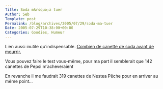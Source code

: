 ```yaml
--- 
Title: Soda m&rsquo;a tuer
Author: Seb
Template: post
Permalink: /blog/archives/2005/07/29/soda-ma-tuer
Date: 2005-07-29T10:38:00+00:00
Categories: Goodies, Humeur
--- 
```


Lien aussi inutile qu&rsquo;indispensable. [Combien de canette de soda avant de mourrir.][1]

<!--more-->

Vous pouvez faire le test vous-même, pour ma part il semblerait que 142 canettes de Pepsi m&rsquo;acheveraient

En revanche il me faudrait 319 canettes de Nestea Pêche pour en arriver au même point&#8230;

 [1]: http://www.punkasspunk.com/caffeine.php